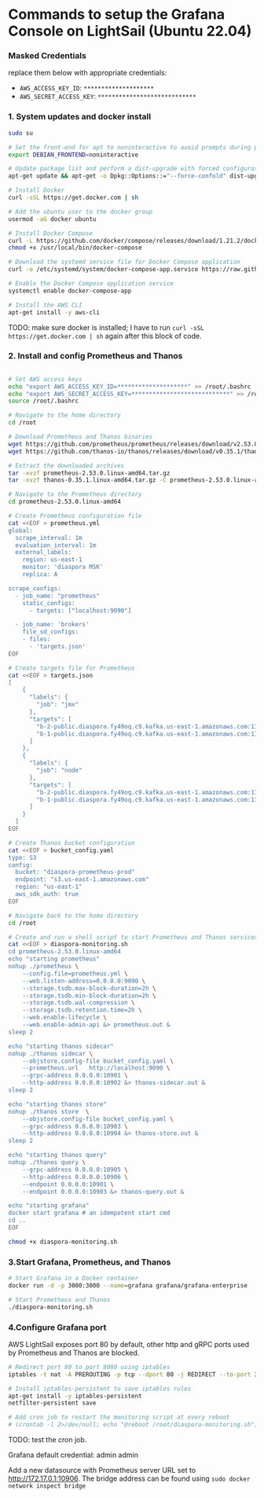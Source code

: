 
# Commands to setup the Grafana Console on LightSail (Ubuntu 22.04)
### Masked Credentials

replace them below with appropriate credentials:

- `AWS_ACCESS_KEY_ID`: `********************`
- `AWS_SECRET_ACCESS_KEY`: `****************************`


### 1. System updates and docker install
```bash
sudo su

# Set the front-end for apt to noninteractive to avoid prompts during package installation
export DEBIAN_FRONTEND=noninteractive

# Update package list and perform a dist-upgrade with forced configuration file overwrite
apt-get update && apt-get -o Dpkg::Options::="--force-confold" dist-upgrade -q -y --allow-downgrades

# Install Docker
curl -sSL https://get.docker.com | sh

# Add the ubuntu user to the docker group
usermod -aG docker ubuntu

# Install Docker Compose
curl -L https://github.com/docker/compose/releases/download/1.21.2/docker-compose-$(uname -s)-$(uname -m) -o /usr/local/bin/docker-compose
chmod +x /usr/local/bin/docker-compose

# Download the systemd service file for Docker Compose application
curl -o /etc/systemd/system/docker-compose-app.service https://raw.githubusercontent.com/zahedahmed/todo/master/docker-compose-app.service

# Enable the Docker Compose application service
systemctl enable docker-compose-app

# Install the AWS CLI
apt-get install -y aws-cli
```

TODO: make sure docker is installed; I have to run `curl -sSL https://get.docker.com | sh` again after this block of code.

### 2. Install and config Prometheus and Thanos

```bash

# Set AWS access keys
echo "export AWS_ACCESS_KEY_ID=********************" >> /root/.bashrc
echo "export AWS_SECRET_ACCESS_KEY=****************************" >> /root/.bashrc
source /root/.bashrc

# Navigate to the home directory
cd /root

# Download Prometheus and Thanos binaries
wget https://github.com/prometheus/prometheus/releases/download/v2.53.0/prometheus-2.53.0.linux-amd64.tar.gz
wget https://github.com/thanos-io/thanos/releases/download/v0.35.1/thanos-0.35.1.linux-amd64.tar.gz

# Extract the downloaded archives
tar -xvzf prometheus-2.53.0.linux-amd64.tar.gz
tar -xvzf thanos-0.35.1.linux-amd64.tar.gz -C prometheus-2.53.0.linux-amd64 --strip-components=1

# Navigate to the Prometheus directory
cd prometheus-2.53.0.linux-amd64

# Create Prometheus configuration file
cat <<EOF > prometheus.yml
global:
  scrape_interval: 1m
  evaluation_interval: 1m
  external_labels:
    region: us-east-1
    monitor: 'diaspora MSK'
    replica: A

scrape_configs:
  - job_name: "prometheus"
    static_configs:
      - targets: ["localhost:9090"]

  - job_name: 'brokers'
    file_sd_configs:
    - files:
      - 'targets.json'
EOF

# Create targets file for Prometheus
cat <<EOF > targets.json
[
    {
      "labels": {
        "job": "jmx"
      },
      "targets": [
        "b-2-public.diaspora.fy49oq.c9.kafka.us-east-1.amazonaws.com:11001",
        "b-1-public.diaspora.fy49oq.c9.kafka.us-east-1.amazonaws.com:11001"
      ]
    },
    {
      "labels": {
        "job": "node"
      },
      "targets": [
        "b-2-public.diaspora.fy49oq.c9.kafka.us-east-1.amazonaws.com:11002",
        "b-1-public.diaspora.fy49oq.c9.kafka.us-east-1.amazonaws.com:11002"
      ]
    }
  ]
EOF

# Create Thanos bucket configuration
cat <<EOF > bucket_config.yaml
type: S3
config:
  bucket: "diaspora-prometheus-prod"
  endpoint: "s3.us-east-1.amazonaws.com"
  region: "us-east-1"
  aws_sdk_auth: true
EOF

# Navigate back to the home directory
cd /root

# Create and run a shell script to start Prometheus and Thanos services
cat <<EOF > diaspora-monitoring.sh
cd prometheus-2.53.0.linux-amd64
echo "starting prometheus"
nohup ./prometheus \
    --config.file=prometheus.yml \
    --web.listen-address=0.0.0.0:9090 \
    --storage.tsdb.max-block-duration=2h \
    --storage.tsdb.min-block-duration=2h \
    --storage.tsdb.wal-compression \
    --storage.tsdb.retention.time=2h \
    --web.enable-lifecycle \
    --web.enable-admin-api &> prometheus.out &
sleep 2

echo "starting thanos sidecar"
nohup ./thanos sidecar \
    --objstore.config-file bucket_config.yaml \
    --prometheus.url   http://localhost:9090 \
    --grpc-address 0.0.0.0:10901 \
    --http-address 0.0.0.0:10902 &> thanos-sidecar.out &
sleep 2

echo "starting thanos store"
nohup ./thanos store  \
    --objstore.config-file bucket_config.yaml \
    --grpc-address 0.0.0.0:10903 \
    --http-address 0.0.0.0:10904 &> thanos-store.out &
sleep 2

echo "starting thanos query"
nohup ./thanos query \
    --grpc-address 0.0.0.0:10905 \
    --http-address 0.0.0.0:10906 \
    --endpoint 0.0.0.0:10901 \
    --endpoint 0.0.0.0:10903 &> thanos-query.out &

echo "starting grafana"
docker start grafana # an idempotent start cmd
cd ..
EOF

chmod +x diaspora-monitoring.sh
```

### 3.Start Grafana, Prometheus, and Thanos
```bash
# Start Grafana in a Docker container
docker run -d -p 3000:3000 --name=grafana grafana/grafana-enterprise

# Start Prometheus and Thanos
./diaspora-monitoring.sh
```

### 4.Configure Grafana port

AWS LightSail exposes port 80 by default, other http and gRPC ports used by Prometheus and Thanos are blocked.

```bash
# Redirect port 80 to port 8080 using iptables
iptables -t nat -A PREROUTING -p tcp --dport 80 -j REDIRECT --to-port 3000

# Install iptables-persistent to save iptables rules
apt-get install -y iptables-persistent
netfilter-persistent save

# Add cron job to restart the monitoring script at every reboot
# (crontab -l 2>/dev/null; echo "@reboot /root/diaspora-monitoring.sh") | crontab -

```
TODO: test the cron job.

Grafana default credential: admin admin

Add a new datasource with Prometheus server URL set to http://172.17.0.1:10906. The bridge address can be found using `sudo docker network inspect bridge`
